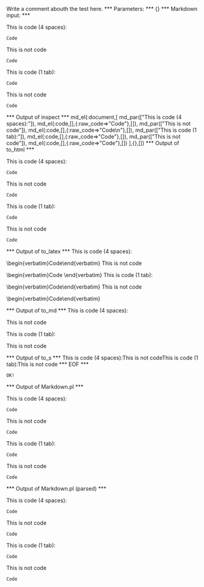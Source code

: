 Write a comment abouth the test here.
*** Parameters: ***
{}
*** Markdown input: ***

This is code (4 spaces):

    Code
This is not code
    
    Code

This is code (1 tab):

	Code
This is not code

	Code



*** Output of inspect ***
md_el(:document,[
	md_par(["This is code (4 spaces):"]),
	md_el(:code,[],{:raw_code=>"Code"},[]),
	md_par(["This is not code"]),
	md_el(:code,[],{:raw_code=>"Code\n"},[]),
	md_par(["This is code (1 tab):"]),
	md_el(:code,[],{:raw_code=>"Code"},[]),
	md_par(["This is not code"]),
	md_el(:code,[],{:raw_code=>"Code"},[])
],{},[])
*** Output of to_html ***

<p>This is code (4 spaces):</p>
<pre><code>Code</code></pre>
<p>This is not code</p>
<pre><code>Code
</code></pre>
<p>This is code (1 tab):</p>
<pre><code>Code</code></pre>
<p>This is not code</p>
<pre><code>Code</code></pre>
*** Output of to_latex ***
This is code (4 spaces):

\begin{verbatim}Code\end{verbatim}
This is not code

\begin{verbatim}Code
\end{verbatim}
This is code (1 tab):

\begin{verbatim}Code\end{verbatim}
This is not code

\begin{verbatim}Code\end{verbatim}

*** Output of to_md ***
This is code (4 spaces):

This is not code

This is code (1 tab):

This is not code


*** Output of to_s ***
This is code (4 spaces):This is not codeThis is code (1 tab):This is not code
*** EOF ***



	OK!



*** Output of Markdown.pl ***
<p>This is code (4 spaces):</p>

<pre><code>Code
</code></pre>

<p>This is not code</p>

<pre><code>Code
</code></pre>

<p>This is code (1 tab):</p>

<pre><code>Code
</code></pre>

<p>This is not code</p>

<pre><code>Code
</code></pre>

*** Output of Markdown.pl (parsed) ***
<p>This is code (4 spaces):</p
    ><pre
      ><code>Code
</code
    ></pre
    ><p>This is not code</p
    ><pre
      ><code>Code
</code
    ></pre
    ><p>This is code (1 tab):</p
    ><pre
      ><code>Code
</code
    ></pre
    ><p>This is not code</p
    ><pre
      ><code>Code
</code
    ></pre
  >